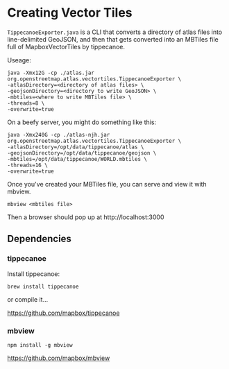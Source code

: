 # Creating Vector Tiles

`TippecanoeExporter.java` is a CLI that converts a directory of atlas files into
line-delimited GeoJSON, and then that gets converted into an MBTiles file full
of MapboxVectorTiles by tippecanoe.

Useage:

``` 
java -Xmx12G -cp ./atlas.jar org.openstreetmap.atlas.vectortiles.TippecanoeExporter \
-atlasDirectory=<directory of atlas files> \
-geojsonDirectory=<directory to write GeoJSON> \
-mbtiles=<where to write MBTiles file> \
-threads=8 \
-overwrite=true
```

On a beefy server, you might do something like this:

``` 
java -Xmx240G -cp ./atlas-njh.jar org.openstreetmap.atlas.vectortiles.TippecanoeExporter \
-atlasDirectory=/opt/data/tippecanoe/atlas \
-geojsonDirectory=/opt/data/tippecanoe/geojson \
-mbtiles=/opt/data/tippecanoe/WORLD.mbtiles \
-threads=16 \
-overwrite=true
```

Once you've created your MBTiles file, you can serve and view it with mbview.

``` 
mbview <mbtiles file>
```

Then a browser should pop up at http://localhost:3000


## Dependencies

### tippecanoe

Install tippecanoe:

``` 
brew install tippecanoe
```

or compile it...

https://github.com/mapbox/tippecanoe

### mbview

``` 
npm install -g mbview
```

https://github.com/mapbox/mbview
